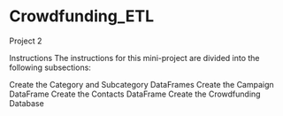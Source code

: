 # Crowdfunding_ETL
Project 2

Instructions
The instructions for this mini-project are divided into the following subsections:

Create the Category and Subcategory DataFrames
Create the Campaign DataFrame
Create the Contacts DataFrame
Create the Crowdfunding Database
